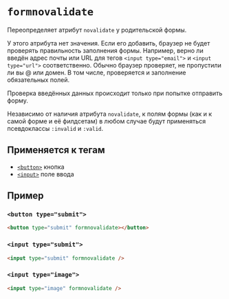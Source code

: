 # `formnovalidate`

Переопределяет атрибут `novalidate` у родительской формы.

У этого атрибута нет значения. Если его добавить, браузер не будет проверять правильность заполнения формы. Например, верно ли введён адрес почты или URL для тегов `<input type="email">` и `<input type="url">` соответственно. Обычно браузер проверяет, не пропустили ли вы @ или домен. В том числе, проверяется и заполнение обязательных полей.

Проверка введённых данных происходит только при попытке отправить форму.

Независимо от наличия атрибута `novalidate`, к полям формы (как и к самой форме и её филдсетам) в любом случае будут применяться псевдоклассы `:invalid` и `:valid`.

## Применяется к тегам

- [`<button>`](../../TAGS/FORM/button.md) кнопка
- [`<input>`](../../TAGS/FORM/input.md) поле ввода

## Пример

### `<button type="submit">`

```html
<button type="submit" formnovalidate></button>
```

### `<input type="submit">`

```html
<input type="submit" formnovalidate />
```

### `<input type="image">`

```html
<input type="image" formnovalidate />
```
